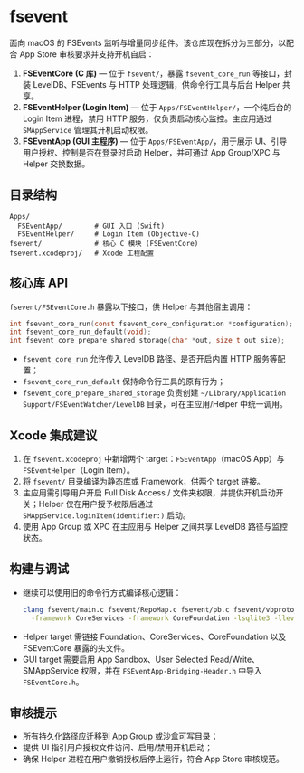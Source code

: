 # fsevent

面向 macOS 的 FSEvents 监听与增量同步组件。该仓库现在拆分为三部分，以配合 App Store 审核要求并支持开机自启：

1. **FSEventCore (C 库)** — 位于 `fsevent/`，暴露 `fsevent_core_run` 等接口，封装 LevelDB、FSEvents 与 HTTP 处理逻辑，供命令行工具与后台 Helper 共享。
2. **FSEventHelper (Login Item)** — 位于 `Apps/FSEventHelper/`，一个纯后台的 Login Item 进程，禁用 HTTP 服务，仅负责启动核心监控。主应用通过 `SMAppService` 管理其开机启动权限。
3. **FSEventApp (GUI 主程序)** — 位于 `Apps/FSEventApp/`，用于展示 UI、引导用户授权、控制是否在登录时启动 Helper，并可通过 App Group/XPC 与 Helper 交换数据。

## 目录结构

```
Apps/
  FSEventApp/        # GUI 入口 (Swift)
  FSEventHelper/     # Login Item (Objective-C)
fsevent/             # 核心 C 模块 (FSEventCore)
fsevent.xcodeproj/   # Xcode 工程配置
```

## 核心库 API

`fsevent/FSEventCore.h` 暴露以下接口，供 Helper 与其他宿主调用：

```c
int fsevent_core_run(const fsevent_core_configuration *configuration);
int fsevent_core_run_default(void);
int fsevent_core_prepare_shared_storage(char *out, size_t out_size);
```

- `fsevent_core_run` 允许传入 LevelDB 路径、是否开启内置 HTTP 服务等配置；
- `fsevent_core_run_default` 保持命令行工具的原有行为；
- `fsevent_core_prepare_shared_storage` 负责创建 `~/Library/Application Support/FSEventWatcher/LevelDB` 目录，可在主应用/Helper 中统一调用。

## Xcode 集成建议

1. 在 `fsevent.xcodeproj` 中新增两个 target：`FSEventApp`（macOS App）与 `FSEventHelper`（Login Item）。
2. 将 `fsevent/` 目录编译为静态库或 Framework，供两个 target 链接。
3. 主应用需引导用户开启 Full Disk Access / 文件夹权限，并提供开机启动开关；Helper 仅在用户授予权限后通过 `SMAppService.loginItem(identifier:)` 启动。
4. 使用 App Group 或 XPC 在主应用与 Helper 之间共享 LevelDB 路径与监控状态。

## 构建与调试

- 继续可以使用旧的命令行方式编译核心逻辑：
  ```bash
  clang fsevent/main.c fsevent/RepoMap.c fsevent/pb.c fsevent/vbproto_pb.c -I fsevent \
    -framework CoreServices -framework CoreFoundation -lsqlite3 -lleveldb -lpthread -o fsevent
  ```
- Helper target 需链接 Foundation、CoreServices、CoreFoundation 以及 FSEventCore 暴露的头文件。
- GUI target 需要启用 App Sandbox、User Selected Read/Write、SMAppService 权限，并在 `FSEventApp-Bridging-Header.h` 中导入 `FSEventCore.h`。

## 审核提示

- 所有持久化路径应迁移到 App Group 或沙盒可写目录；
- 提供 UI 指引用户授权文件访问、启用/禁用开机启动；
- 确保 Helper 进程在用户撤销授权后停止运行，符合 App Store 审核规范。
